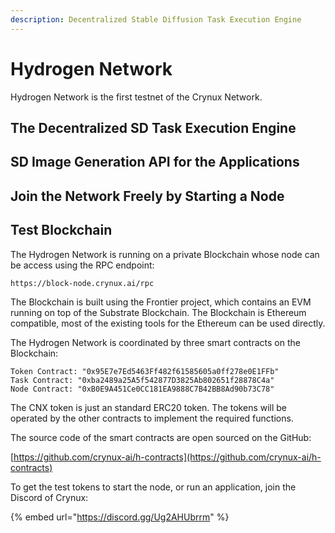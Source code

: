 ```yaml
---
description: Decentralized Stable Diffusion Task Execution Engine
---
```


# Hydrogen Network

Hydrogen Network is the first testnet of the Crynux Network.&#x20;

## The Decentralized SD Task Execution Engine

## SD Image Generation API for the Applications

## Join the Network Freely by Starting a Node

## Test Blockchain

The Hydrogen Network is running on a private Blockchain whose node can be access using the RPC endpoint:

```url
https://block-node.crynux.ai/rpc
```

The Blockchain is built using the Frontier project, which contains an EVM running on top of the Substrate Blockchain. The Blockchain is Ethereum compatible, most of the existing tools for the Ethereum can be used directly.

The Hydrogen Network is coordinated by three smart contracts on the Blockchain:

```
Token Contract: "0x95E7e7Ed5463Ff482f61585605a0ff278e0E1FFb"
Task Contract: "0xba2489a25A5f542877D3825Ab802651f28878C4a"
Node Contract: "0xB0E9A451Ce0CC181EA9888C7B42BB8Ad90b73C78"
```

The CNX token is just an standard ERC20 token. The tokens will be operated by the other contracts to implement the required functions.

The source code of the smart contracts are open sourced on the GitHub:

[https://github.com/crynux-ai/h-contracts](https://github.com/crynux-ai/h-contracts)

To get the test tokens to start the node, or run an application, join the Discord of Crynux:

{% embed url="https://discord.gg/Ug2AHUbrrm" %}
